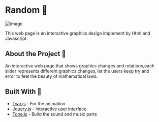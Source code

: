 # Random  🎲
![image](
       assets/screenShotGif1.gif
      )

This web page is an interactive graphics design implement by Html and Javascript. 

## About the Project 👀

An interactive web page that shows graphics changes and rotations,each slider represents different graphics changes, let the users keep try and error to feel the beauty of mathematical laws.
## Built With 🤝

* [Two.js](https://two.js.org/) - For the animation
* [Jquery.js](https://jquery.com/) - Interactive user interface 
* [Tone.js](https://tonejs.github.io/) - Build the sound and music parts 




